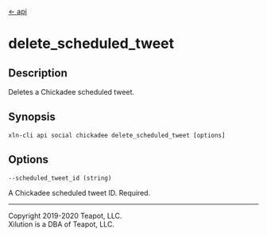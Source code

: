 [<- api](../../../api/index.md)

# delete_scheduled_tweet

## Description

Deletes a Chickadee scheduled tweet.

## Synopsis

```
xln-cli api social chickadee delete_scheduled_tweet [options]
```

## Options

`--scheduled_tweet_id (string)`

A Chickadee scheduled tweet ID. Required.

---
Copyright 2019-2020 Teapot, LLC.  
Xilution is a DBA of Teapot, LLC.
